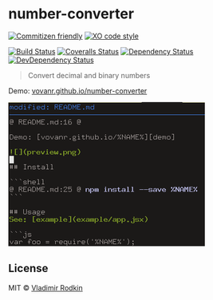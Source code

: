 # number-converter

[![Commitizen friendly][commitizen-image]][commitizen-url]
[![XO code style][codestyle-image]][codestyle-url]

[![Build Status][travis-image]][travis-url]
[![Coveralls Status][coveralls-image]][coveralls-url]
[![Dependency Status][depstat-image]][depstat-url]
[![DevDependency Status][depstat-dev-image]][depstat-dev-url]

> Convert decimal and binary numbers

Demo: [vovanr.github.io/number-converter][demo]

![](preview.png)

## License
MIT © [Vladimir Rodkin](https://github.com/VovanR)

[demo]: https://vovanr.github.io/number-converter

[commitizen-url]: https://commitizen.github.io/cz-cli/
[commitizen-image]: https://img.shields.io/badge/commitizen-friendly-brightgreen.svg?style=flat-square

[codestyle-url]: https://github.com/sindresorhus/xo
[codestyle-image]: https://img.shields.io/badge/code_style-XO-5ed9c7.svg?style=flat-square

[travis-url]: https://travis-ci.org/VovanR/number-converter
[travis-image]: https://img.shields.io/travis/VovanR/number-converter.svg?style=flat-square

[coveralls-url]: https://coveralls.io/r/VovanR/number-converter
[coveralls-image]: https://img.shields.io/coveralls/VovanR/number-converter.svg?style=flat-square

[depstat-url]: https://david-dm.org/VovanR/number-converter
[depstat-image]: https://david-dm.org/VovanR/number-converter.svg?style=flat-square

[depstat-dev-url]: https://david-dm.org/VovanR/number-converter
[depstat-dev-image]: https://david-dm.org/VovanR/number-converter/dev-status.svg?style=flat-square
